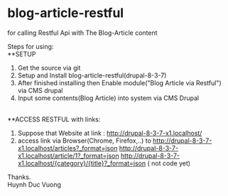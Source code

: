 # blog-article-restful
for calling Restful Api with The Blog-Article content

Steps for using:
<br/>**SETUP
1) Get the source via git
2) Setup and Install blog-article-restful(drupal-8-3-7)
3) After finished installing then Enable module("Blog Article via Restful") via CMS drupal
4) Input some contents(Blog Article) into system via CMS Drupal

<br/>**ACCESS RESTFUL with links:
1) Suppose that Website at link : http://drupal-8-3-7-x1.localhost/
2) access link via Browser(Chrome, Firefox,..) to 
  http://drupal-8-3-7-x1.localhost/articles?_format=json
  http://drupal-8-3-7-x1.localhost/article/1?_format=json
  http://drupal-8-3-7-x1.localhost/{category}/{title}?_format=json ( not code yet)
 
Thanks.
<br/>
Huynh Duc Vuong
